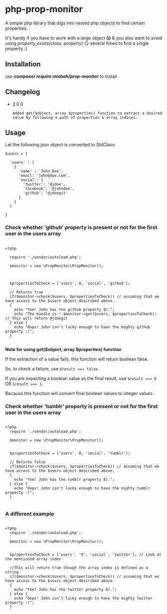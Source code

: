 # php-prop-monitor
A simple php library that digs into nested php objects to find certain properties.

It's handy if you have to work with a large object :scream: & you also want to avoid using _property_exists(class, property)_ :smirk: several times to find a single property :).   

## Installation

use _**composer require misbah/prop-monitor**_ to install

## Changelog
  * 2.0.0
  
        Added get($object, array $properties) function to extract a desired value by following a path of properties & array indices.
   
   
## Usage

Let the following json object is converted to StdClass:

```
$users = {
  
  'users' : [
    {
      'name' : 'John Doe',
      'email: 'john@doe.com',
      'social': {
        'twitter': '@jdoe',
        'facebook': '@johndoe',
        'github': '@jdoegit'
      }
    }
  ] 

}

```

### Check whether 'github' property is present or not for the first user in the users array

```

<?php
  
  require './vendor/autoload.php';

  $monitor = new \PropMonitor\PropMonitor();
  
  
  
  $propertiesToCheck = ['users', 0, 'social', 'github'];
  
  // Returns true
  if($monitor->check($users, $propertiesToCheck)) // assuming that we have access to the $users object described above.
  {
    echo "Yee! John has the github property 8).";
    echo "The handle is ".$monitor->get($users, $propertiesToCheck); // This will return @jdoegit
  } else {
    echo "Oops! John isn't lucky enough to have the mighty github property :(";
  }
  
```

**Note for using get($object, array $properties) function**

If the extraction of a value fails, this function will return boolean false.

So, to check a failure, use ``` $result === false ```.

If you are expecting a boolean value as the final result, use ``` $result === 0 ``` OR ``` $result === 1 ```.

Because this function will convert final boolean values to integer values. 




### Check whether 'tumblr' property is present or not for the first user in the users array

```

<?php
  require './vendor/autoload.php';

  $monitor = new \PropMonitor\PropMonitor();
  
  
  $propertiesToCheck = ['users', 0, 'social', 'tumblr'];
  
  // Returns false 
  if($monitor->check($users, $propertiesToCheck)) // assuming that we have access to the $users object described above.
  {
    echo "Yee! John has the tumblr property 8).";
  } else {
    echo "Oops! John isn't lucky enough to have the mighty tumblr property :(";
  }
  
```

### A different example

```

<?php
  require './vendor/autoload.php';

  $monitor = new \PropMonitor\PropMonitor();
  
  
  $propertiesToCheck = ['users', '0', 'social', 'twitter']; // Look at the mentioned array index
  
  //This will return true though the array index is defined as a string
  if($monitor->check($users, $propertiesToCheck)) // assuming that we have access to the $users object described above.
  {
    echo "Yee! John has the twitter property 8).";
  } else {
    echo "Oops! John isn't lucky enough to have the mighty twitter property :(";
  }
    
```


